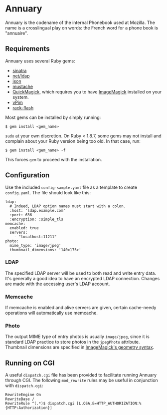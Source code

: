 Annuary
=======
Annuary is the codename of the internal Phonebook used at Mozilla. The name is
a crosslingual play on words: the French word for a phone book is "annuaire".

Requirements
------------
Annuary uses several Ruby gems:

* [sinatra](http://www.sinatrarb.com/)
* [net/ldap](http://github.com/RoryO/ruby-net-ldap)
* [json](http://flori.github.com/json/)
* [mustache](http://github.com/defunkt/mustache)
* [QuickMagick](http://quickmagick.rubyforge.org/quick_magick/), which requires
  you to have [ImageMagick](http://www.imagemagick.org/) installed on your 
  system.
* [vPim](http://vpim.rubyforge.org/)
* [rack-flash](http://github.com/nakajima/rack-flash)

Most gems can be installed by simply running:

    $ gem install <gem_name>

`sudo` at your own discretion. On Ruby < 1.8.7, some gems may not install and 
complain about your Ruby version being too old. In that case, run: 

    $ gem install <gem_name> -f

This forces `gem` to proceed with the installation.

Configuration
-------------
Use the included `config-sample.yaml` file as a template to create 
`config.yaml`. The file should look like this:

    ldap:
      # Indeed, LDAP option names must start with a colon.
      :host: 'ldap.example.com'
      :port: 636
      :encryption: :simple_tls
    memcache:
      enabled: true
      servers:
        - "localhost:11211"
    photo:
      mime_type: 'image/jpeg'
      thumbnail_dimensions: '140x175>'

### LDAP ###
The specified LDAP server will be used to both read and write entry data. It's
generally a good idea to have an encrypted LDAP connection. Changes are made
with the accessing user's LDAP account.

### Memcache ###
If memcache is enabled and alive servers are given, certain cache-needy
operations will automatically use memcache.

### Photo ###
The output MIME type of entry photos is usually `image/jpeg`, since it is
standard LDAP practice to store photos in the `jpegPhoto` attribute. Thumbnail 
dimensions are specified in [ImageMagick's geometry
syntax](http://www.imagemagick.org/script/command-line-processing.php#geometry).

Running on CGI
--------------
A useful `dispatch.cgi` file has been provided to facilitate running Annuary
through CGI. The following `mod_rewrite` rules may be useful in conjunction
with `dispatch.cgi`:

    RewriteEngine On
    RewriteBase /
    RewriteRule ^(.*)$ dispatch.cgi [L,QSA,E=HTTP_AUTHORIZATION:%{HTTP:Authorization}]

